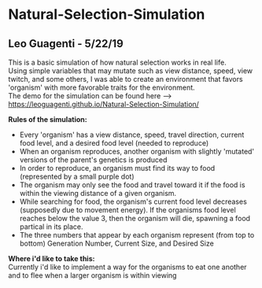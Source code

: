 # Natural-Selection-Simulation
## Leo Guagenti - 5/22/19
This is a basic simulation of how natural selection works in real life.<br>
Using simple variables that may mutate such as view distance, speed, view twitch, and some others, I was able to create an environment that favors 'organism' with more favorable traits for the environment.<br>
The demo for the simulation can be found here --> https://leoguagenti.github.io/Natural-Selection-Simulation/

__Rules of the simulation:__<br>
* Every 'organism' has a view distance, speed, travel direction, current food level, and a desired food level (needed to reproduce)<br>
* When an organism reproduces, another organism with slightly 'mutated' versions of the parent's genetics is produced<br>
* In order to reproduce, an organism must find its way to food (represented by a small purple dot)<br>
* The organism may only see the food and travel toward it if the food is within the viewing distance of a given organism.<br>
* While searching for food, the organism's current food level decreases (supposedly due to movement energy). If the organisms food level reaches below the value 3, then the organism will die, spawning a food partical in its place.<br>
* The three numbers that appear by each organism represent (from top to bottom) Generation Number, Current Size, and Desired Size

__Where i'd like to take this:__<br>
Currently i'd like to implement a way for the organisms to eat one another and to flee when a larger organism is within viewing<br>
